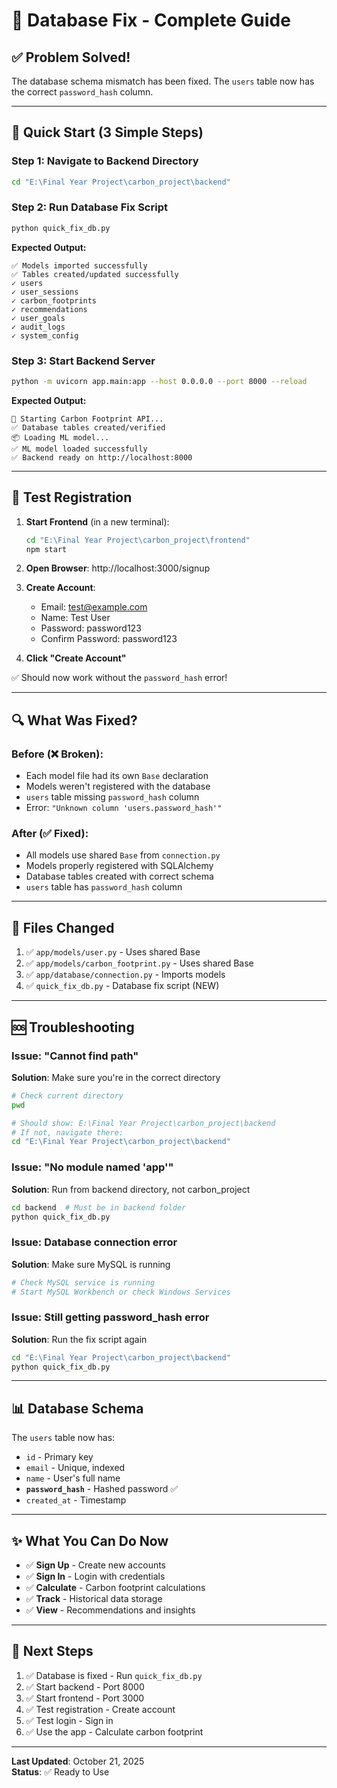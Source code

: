# 🔧 Database Fix - Complete Guide

## ✅ Problem Solved!

The database schema mismatch has been fixed. The `users` table now has the correct `password_hash` column.

---

## 🚀 Quick Start (3 Simple Steps)

### Step 1: Navigate to Backend Directory
```bash
cd "E:\Final Year Project\carbon_project\backend"
```

### Step 2: Run Database Fix Script
```bash
python quick_fix_db.py
```

**Expected Output:**
```
✅ Models imported successfully
✅ Tables created/updated successfully
✓ users
✓ user_sessions
✓ carbon_footprints
✓ recommendations
✓ user_goals
✓ audit_logs
✓ system_config
```

### Step 3: Start Backend Server
```bash
python -m uvicorn app.main:app --host 0.0.0.0 --port 8000 --reload
```

**Expected Output:**
```
🚀 Starting Carbon Footprint API...
✅ Database tables created/verified
📦 Loading ML model...
✅ ML model loaded successfully
✅ Backend ready on http://localhost:8000
```

---

## 🧪 Test Registration

1. **Start Frontend** (in a new terminal):
   ```bash
   cd "E:\Final Year Project\carbon_project\frontend"
   npm start
   ```

2. **Open Browser**: http://localhost:3000/signup

3. **Create Account**:
   - Email: test@example.com
   - Name: Test User
   - Password: password123
   - Confirm Password: password123

4. **Click "Create Account"**

✅ Should now work without the `password_hash` error!

---

## 🔍 What Was Fixed?

### Before (❌ Broken):
- Each model file had its own `Base` declaration
- Models weren't registered with the database
- `users` table missing `password_hash` column
- Error: `"Unknown column 'users.password_hash'"`

### After (✅ Fixed):
- All models use shared `Base` from `connection.py`
- Models properly registered with SQLAlchemy
- Database tables created with correct schema
- `users` table has `password_hash` column

---

## 📁 Files Changed

1. ✅ `app/models/user.py` - Uses shared Base
2. ✅ `app/models/carbon_footprint.py` - Uses shared Base
3. ✅ `app/database/connection.py` - Imports models
4. ✅ `quick_fix_db.py` - Database fix script (NEW)

---

## 🆘 Troubleshooting

### Issue: "Cannot find path"
**Solution**: Make sure you're in the correct directory
```bash
# Check current directory
pwd

# Should show: E:\Final Year Project\carbon_project\backend
# If not, navigate there:
cd "E:\Final Year Project\carbon_project\backend"
```

### Issue: "No module named 'app'"
**Solution**: Run from backend directory, not carbon_project
```bash
cd backend  # Must be in backend folder
python quick_fix_db.py
```

### Issue: Database connection error
**Solution**: Make sure MySQL is running
```bash
# Check MySQL service is running
# Start MySQL Workbench or check Windows Services
```

### Issue: Still getting password_hash error
**Solution**: Run the fix script again
```bash
cd "E:\Final Year Project\carbon_project\backend"
python quick_fix_db.py
```

---

## 📊 Database Schema

The `users` table now has:
- `id` - Primary key
- `email` - Unique, indexed
- `name` - User's full name
- **`password_hash`** - Hashed password ✅
- `created_at` - Timestamp

---

## ✨ What You Can Do Now

- ✅ **Sign Up** - Create new accounts
- ✅ **Sign In** - Login with credentials
- ✅ **Calculate** - Carbon footprint calculations
- ✅ **Track** - Historical data storage
- ✅ **View** - Recommendations and insights

---

## 🎯 Next Steps

1. ✅ Database is fixed - Run `quick_fix_db.py`
2. ✅ Start backend - Port 8000
3. ✅ Start frontend - Port 3000
4. ✅ Test registration - Create account
5. ✅ Test login - Sign in
6. ✅ Use the app - Calculate carbon footprint

---

**Last Updated**: October 21, 2025  
**Status**: ✅ Ready to Use

